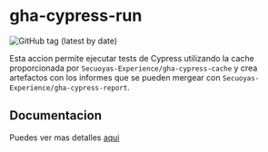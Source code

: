 # gha-cypress-run

![GitHub tag (latest by date)](https://img.shields.io/github/v/tag/Secuoyas-Experience/gha-cypress-run)

Esta accion permite ejecutar tests de Cypress utilizando la cache proporcionada por `Secuoyas-Experience/gha-cypress-cache` y crea artefactos con los informes que se pueden mergear con `Secuoyas-Experience/gha-cypress-report`.

## Documentacion

Puedes ver mas detalles [aqui](./docs/index.md)